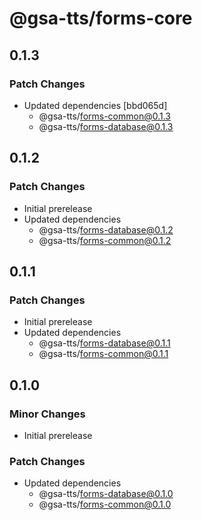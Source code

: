 # @gsa-tts/forms-core

## 0.1.3

### Patch Changes

- Updated dependencies [bbd065d]
  - @gsa-tts/forms-common@0.1.3
  - @gsa-tts/forms-database@0.1.3

## 0.1.2

### Patch Changes

- Initial prerelease
- Updated dependencies
  - @gsa-tts/forms-database@0.1.2
  - @gsa-tts/forms-common@0.1.2

## 0.1.1

### Patch Changes

- Initial prerelease
- Updated dependencies
  - @gsa-tts/forms-database@0.1.1
  - @gsa-tts/forms-common@0.1.1

## 0.1.0

### Minor Changes

- Initial prerelease

### Patch Changes

- Updated dependencies
  - @gsa-tts/forms-database@0.1.0
  - @gsa-tts/forms-common@0.1.0
